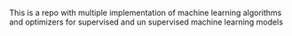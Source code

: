 This is a repo with multiple implementation of machine learning algorithms and optimizers for supervised and un supervised machine learning models

